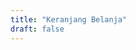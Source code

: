 ```yaml
---
title: "Keranjang Belanja"
draft: false
---
```


<div x-data="$store.cart" class="not-prose">
  <template x-if="items.length === 0">
    <p class="text-gray-600">Keranjang Anda kosong.</p>
  </template>
  <template x-if="items.length > 0">
    <div>
      <ul class="divide-y divide-gray-200">
        <template x-for="item in items" :key="item.id">
          <li class="py-3 flex items-center justify-between">
            <div>
              <div class="font-semibold text-gray-900" x-text="item.name"></div>
              <div class="text-sm text-gray-600">Qty: <span x-text="item.qty"></span></div>
            </div>
            <button class="text-red-600 hover:underline" @click="remove(item.id)">Hapus</button>
          </li>
        </template>
      </ul>
      <div class="mt-4 flex gap-3">
        <a href="https://wa.me/6281234567890" class="inline-flex items-center gap-2 rounded-md bg-green-600 hover:bg-green-500 text-white font-semibold px-4 py-2">Checkout via WhatsApp</a>
        <button class="inline-flex items-center gap-2 rounded-md bg-gray-200 hover:bg-gray-300 text-gray-900 font-semibold px-4 py-2" @click="clear()">Kosongkan</button>
      </div>
    </div>
  </template>
</div>